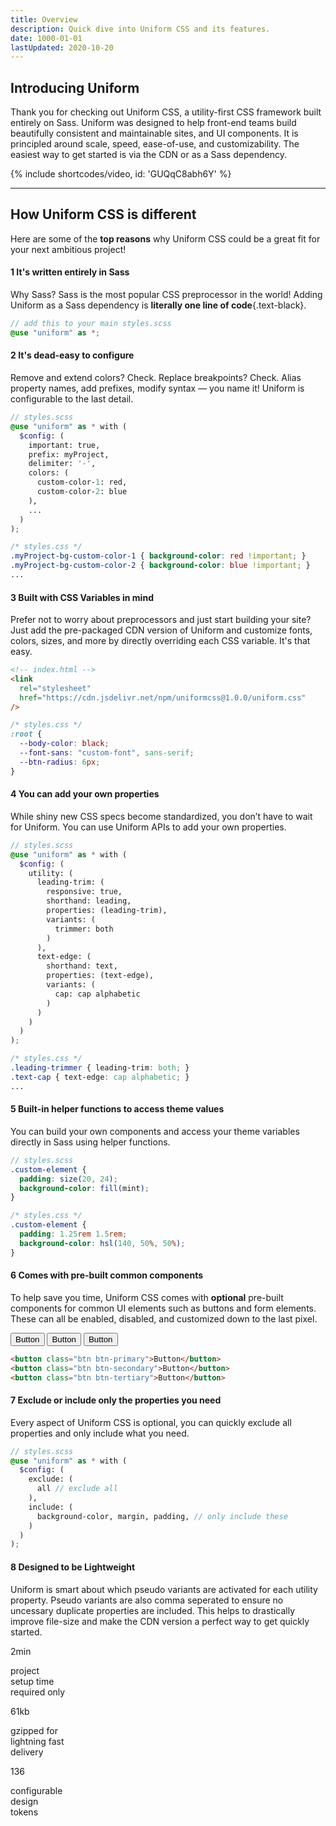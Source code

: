 ```yaml
---
title: Overview
description: Quick dive into Uniform CSS and its features.
date: 1000-01-01
lastUpdated: 2020-10-20
---
```


## Introducing Uniform

Thank you for checking out Uniform CSS, a utility-first CSS framework built entirely on Sass. Uniform was designed to help front-end teams build beautifully consistent and maintainable sites, and UI components. It is principled around scale, speed, ease-of-use, and customizability. The easiest way to get started is via the CDN or as a Sass dependency.

{% include shortcodes/video, id: 'GUQqC8abh6Y' %}

---

## How Uniform CSS is different

Here are some of the **top reasons** why Uniform CSS could be a great fit for your next ambitious project!

<h4><span class="w-24 h-24 mr-8 inline-flex align-items-center justify-content-center font-sm font-700 leading-0 bg-silver-200 leading-0 text-black radius-round">1</span> It's written entirely in Sass</h4>

Why Sass? Sass is the most popular CSS preprocessor in the world! Adding Uniform as a Sass dependency is **literally one line of code**{.text-black}.

```scss
// add this to your main styles.scss
@use "uniform" as *;
```

<h4><span class="w-24 h-24 mr-8 inline-flex align-items-center justify-content-center font-sm font-600 leading-0 bg-silver-200 leading-0 text-black radius-round">2</span> It's dead-easy to configure</h4>

Remove and extend colors? Check. Replace breakpoints? Check. Alias property names, add prefixes, modify syntax — you name it! Uniform is configurable to the last detail.

```scss
// styles.scss
@use "uniform" as * with (
  $config: (
    important: true,
    prefix: myProject,
    delimiter: '-',
    colors: (
      custom-color-1: red,
      custom-color-2: blue
    ),
    ...
  )
);
```

```css
/* styles.css */
.myProject-bg-custom-color-1 { background-color: red !important; }
.myProject-bg-custom-color-2 { background-color: blue !important; }
...
```

<h4><span class="w-24 h-24 mr-8 inline-flex align-items-center justify-content-center font-sm font-600 leading-0 bg-silver-200 leading-0 text-black radius-round">3</span> Built with CSS Variables in mind</h4>

Prefer not to worry about preprocessors and just start building your site? Just add the pre-packaged CDN version of Uniform and customize fonts, colors, sizes, and more by directly overriding each CSS variable. It's that easy.

```html
<!-- index.html -->
<link
  rel="stylesheet"
  href="https://cdn.jsdelivr.net/npm/uniformcss@1.0.0/uniform.css"
/>
```

```css
/* styles.css */
:root {
  --body-color: black;
  --font-sans: "custom-font", sans-serif;
  --btn-radius: 6px;
}
```

<h4><span class="w-24 h-24 mr-8 inline-flex align-items-center justify-content-center font-sm font-600 leading-0 bg-silver-200 leading-0 text-black radius-round">4</span> You can add your own properties</h4>

While shiny new CSS specs become standardized, you don’t have to wait for Uniform. You can use Uniform APIs to add your own properties.

```scss
// styles.scss
@use "uniform" as * with (
  $config: (
    utility: (
      leading-trim: (
        responsive: true,
        shorthand: leading,
        properties: (leading-trim),
        variants: (
          trimmer: both
        )
      ),
      text-edge: (
        shorthand: text,
        properties: (text-edge),
        variants: (
          cap: cap alphabetic
        )
      )
    )
  )
);
```

```css
/* styles.css */
.leading-trimmer { leading-trim: both; }
.text-cap { text-edge: cap alphabetic; }
...
```

<h4><span class="w-24 h-24 mr-8 inline-flex align-items-center justify-content-center font-sm font-600 leading-0 bg-silver-200 leading-0 text-black radius-round">5</span> Built-in helper functions to access theme values</h4>

You can build your own components and access your theme variables directly in Sass using helper functions.

```scss
// styles.scss
.custom-element {
  padding: size(20, 24);
  background-color: fill(mint);
}
```

```css
/* styles.css */
.custom-element {
  padding: 1.25rem 1.5rem;
  background-color: hsl(140, 50%, 50%);
}
```

<h4><span class="w-24 h-24 mr-8 inline-flex align-items-center justify-content-center font-sm font-600 leading-0 bg-silver-200 leading-0 text-black radius-round">6</span> Comes with pre-built common components</h4>

To help save you time, Uniform CSS comes with **optional** pre-built components for common UI elements such as buttons and form elements. These can all be enabled, disabled, and customized down to the last pixel.

<section class="flex align-items-center justify-content-center bg-silver-300 p-20 py-48 radius-md">
  <button class="btn btn-primary mr-4">Button</button>
  <button class="btn btn-secondary mr-4">Button</button>
  <button class="btn btn-tertiary">Button</button>
</section>

```html
<button class="btn btn-primary">Button</button>
<button class="btn btn-secondary">Button</button>
<button class="btn btn-tertiary">Button</button>
```

<h4><span class="w-24 h-24 mr-8 inline-flex align-items-center justify-content-center font-sm font-600 leading-0 bg-silver-200 leading-0 text-black radius-round">7</span> Exclude or include only the properties you need</h4>

Every aspect of Uniform CSS is optional, you can quickly exclude all properties and only include what you need.

```scss
// styles.scss
@use "uniform" as * with (
  $config: (
    exclude: (
      all // exclude all
    ),
    include: (
      background-color, margin, padding, // only include these
    )
  )
);
```

<h4><span class="w-24 h-24 mr-8 inline-flex align-items-center justify-content-center font-sm font-600 leading-0 bg-silver-200 leading-0 text-black radius-round">8</span> Designed to be Lightweight</h4>

Uniform is smart about which pseudo variants are activated for each utility property. Pseudo variants are also comma seperated to ensure no uncessary duplicate properties are included. This helps to drastically improve file-size and make the CDN version a perfect way to get quickly started.

<div class="grid grid-cols-1 sm.grid-cols-3 gap-20">
  <div class="radius-md px-20 py-28 bg-primary-900">
    <div class="flex mb-20">
      <div class="font-5xl font-light bg-gradient bg-text text-transparent" style="--gradient: to right, #8F7CFF, #fd7cff;">2min</div>
    </div>
    <div class="h-2 bg-gradient mb-14" style="--gradient: to right, #8F7CFF, #fd7cff;">
    </div>
    <p class="font-sm text-white">project <br>setup time <br>required only</p>
  </div>
  <div class="radius-md px-20 py-28 bg-primary-900">
    <div class="flex mb-20">
      <div class="font-5xl font-light bg-gradient bg-text text-transparent" style="--gradient: to right, #7CD0FF, #7CFFA9;">61kb</div>
    </div>
    <div class="h-2 bg-gradient mb-14" style="--gradient: to right, #7CD0FF, #7CFFA9;">
    </div>
    <p class="font-sm text-white">gzipped for <br>lightning fast <br>delivery</p>
  </div>
  <div class="radius-md px-20 py-28 bg-primary-900">
    <div class="flex mb-20">
      <div class="font-5xl font-light bg-gradient bg-text text-transparent" style="--gradient: to right, #F5FF7C, #FFBB7C;">136</div>
    </div>
    <div class="h-2 bg-gradient mb-14" style="--gradient: to right, #F5FF7C, #FFBB7C;">
    </div>
    <p class="font-sm text-white">configurable <br>design <br>tokens</p>
  </div>
</div>
